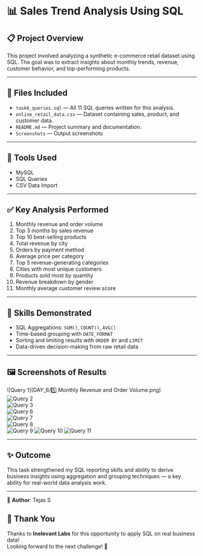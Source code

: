 # 📊 Sales Trend Analysis Using SQL

## 📋 Project Overview

This project involved analyzing a synthetic e-commerce retail dataset using SQL. The goal was to extract insights about monthly trends, revenue, customer behavior, and top-performing products.

---

## 📁 Files Included
- `task6_queries.sql` — All 11 SQL queries written for this analysis.
- `online_retail_data.csv` — Dataset containing sales, product, and customer data.
- `README.md` — Project summary and documentation.
- `Screenshots` — Output screenshots 

---

## 🔧 Tools Used
- MySQL
- SQL Queries
- CSV Data Import

---

## ✅ Key Analysis Performed
1. Monthly revenue and order volume
2. Top 3 months by sales revenue
3. Top 10 best-selling products
4. Total revenue by city
5. Orders by payment method
6. Average price per category
7. Top 5 revenue-generating categories
8. Cities with most unique customers
9. Products sold most by quantity
10. Revenue breakdown by gender
11. Monthly average customer review score

---

## 🧠 Skills Demonstrated
- SQL Aggregations: `SUM()`, `COUNT()`, `AVG()`
- Time-based grouping with `DATE_FORMAT`
- Sorting and limiting results with `ORDER BY` and `LIMIT`
- Data-driven decision-making from raw retail data

---

## 🖼️ Screenshots of Results
![Query 1](DAY_6/1️⃣ Monthly Revenue and Order Volume.png)  
![Query 2](./Query%202.png)  
![Query 3](./Query%203.png)  
![Query 6](./Query%206.png)  
![Query 7](./Query%207.png)  
![Query 8](./Query%207.png)  
![Query 9](./Query%207.png)
![Query 10](./Query%207.png) 
![Query 11](./Query%207.png)     

---

## ✨ Outcome
This task strengthened my SQL reporting skills and ability to derive business insights using aggregation and grouping techniques — a key ability for real-world data analysis work.

---

👤 **Author**: Tejas S  

## 🙏 Thank You
Thanks to **Inelevant Labs** for this opportunity to apply SQL on real business data!  
Looking forward to the next challenge! 🚀
